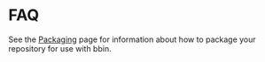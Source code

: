 # FAQ

See the [Packaging](packaging.md) page for information about how to package your repository for use with bbin.
